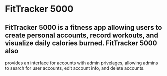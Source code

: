 # FitTracker 5000

## FitTracker 5000 is a fitness app allowing users to create personal accounts, record workouts, and visualize daily calories burned. FitTracker 5000 also
provides an interface for accounts with admin privelages, allowing admins to search for user accounts, edit account info, and delete accounts.
